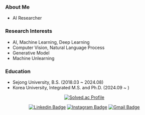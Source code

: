 ### About Me
- AI Researcher

### Research Interests
- AI, Machine Learning, Deep Learning
- Computer Vision, Natural Language Process
- Generative Model
- Machine Unlearning

### Education
- Sejong University, B.S. (2018.03 ~ 2024.08)
- Korea University, Integrated M.S. and Ph.D. (2024.09 ~ )

<div align=center>
  
[![Solved.ac Profile](http://mazassumnida.wtf/api/generate_badge?boj=kyw1654)](https://solved.ac/kyw1654)

</div>

<div align=center>

[![Linkedin Badge](https://img.shields.io/badge/-LinkedIn-blue?style=flat-square&logo=Linkedin&logoColor=white&link=https://www.linkedin.com/in/yongwoo-kim-3b1345310
)](https://www.linkedin.com/in/yongwoo-kim-3b1345310) 
[![Instagram Badge](https://img.shields.io/badge/-Instagram-dd2a7b?style=flat-square&logo=instagram&logoColor=white&link=https://www.instagram.com/yongwootrbl/)](https://www.instagram.com/yongwootrbl/) 
[![Gmail Badge](https://img.shields.io/badge/-Gmail-d14836?style=flat-square&logo=Gmail&logoColor=white&link=mailto:kyw1654@gmail.com)](mailto:kyw1654@gmail.com)

</div>

